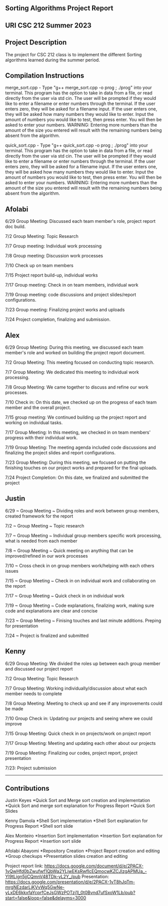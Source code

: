 Sorting Algorithms Project Report
--------
URI CSC 212 Summer 2023 
-----------


Project Description
-----------
The project for CSC 212 class is to implement the different Sorting algorithms learned during the summer period. 

Compilation Instructions
-----------
merge_sort.cpp - Type "g++ merge_sort.cpp -o prog ; ./prog" into your terminal. This program has the option to take in data from a file, or read directly from the user via std cin. The user will be prompted if they would like to enter a filename or enter numbers through the terminal. If the user enters zero, they will be asked for a filename input. If the user enters one, they will be asked how many numbers they would like to enter. Input the amount of numbers you would like to test, then press enter. You will then be asked to enter your numbers. WARNING: Entering more numbers than the amount of the size you entered will result with the remaining numbers being absent from the algorithm. 

quick_sort.cpp - Type "g++ quick_sort.cpp -o prog ; ./prog" into your terminal. This program has the option to take in data from a file, or read directly from the user via std cin. The user will be prompted if they would like to enter a filename or enter numbers through the terminal. If the user enters zero, they will be asked for a filename input. If the user enters one, they will be asked how many numbers they would like to enter. Input the amount of numbers you would like to test, then press enter. You will then be asked to enter your numbers. WARNING: Entering more numbers than the amount of the size you entered will result with the remaining numbers being absent from the algorithm. 

Afolabi
--------
6/29 Group Meeting: Discussed each team member's role, project report doc build.

7/2  Group Meeting: Topic Research 

7/7  Group meeting: Individual work processing

7/8  Group meeting: Discussion work processes

7/10 Check up on team members

7/15  Project report build-up, individual works

7/17 Group meeting: Check in on team members, individual work

7/19 Group meeting: code discussions and project slides/report configurations.

7/23 Group meeting: Finalizing project works and uploads

7/24 Project completion, finalizing and submission.

Alex
------
6/29 Group Meeting:  During this meeting, we discussed each team member's role and worked on building the project report document.

7/2  Group Meeting: This meeting focused on conducting topic research.

7/7  Group Meeting: We dedicated this meeting to individual work processing.

7/8  Group Meeting: We came together to discuss and refine our work processes.

7/10 Check in: On this date, we checked up on the progress of each team member and the overall project.

7/15 group meeting: We continued building up the project report and working on individual tasks.

7/17 Group Meeting: In this meeting, we checked in on team members' progress with their individual work.

7/19 Group Meeting: The meeting agenda included code discussions and finalizing the project slides and report configurations.

7/23 Group Meeting: During this meeting, we focused on putting the finishing touches on our project works and prepared for the final uploads.

7/24 Project Completion: On this date, we finalized and submitted the project


Justin
------
6/29 ~ Group Meeting ~ Dividing roles and work between group members, created framework for the report

7/2 ~ Group Meeting ~ Topic research

7/7 ~ Group Meeting ~ Individual group members specific work processing, what is needed from each member

7/8 ~ Group Meeting ~ Quick meeting on anything that can be improved/refined in our work processes

7/10 ~ Cross check in on group members work/helping with each others issues

7/15 ~ Group Meeting ~ Check in on individual work and collaborating on the report

7/17 ~ Group Meeting ~ Quick check in on individual work

7/19 ~ Group Meeting ~ Code explanations, finalizing work, making sure code and explanations are clear and concise

7/23 ~ Group Meeting ~ Finising touches and last minute additions. Preping for presentation

7/24 ~ Project is finalized and submitted

Kenny
------
6/29 Group Meeting: We divided the roles up between each group member and discussed our project report

7/2  Group Meeting: Topic Research 

7/7  Group Meeting: Working individually/discussion about what each member needs to complete

7/8  Group Meeting: Meeting to check up and see if any improvements could be made

7/10 Group Check in: Updating our projects and seeing where we could improve

7/15 Group Meeting: Quick check in on projects/work on project report

7/17 Group Meeting: Meeting and updating each other about our projects

7/19 Group Meeting: Finalizing our codes, project report, project presentation

7/23: Project submission


--------------------------------------------------------------------------

Contributions
-------------
Justin Keyes 
*Quick Sort and Merge sort creation and implementation
 *Quick Sort and merge sort explanation for Progress Report
 *Quick Sort Slides

Kenny Damola
 *Shell Sort implementation
 *Shell Sort explanation for Progress Report
 *Shell sort slide

Alex Monteiro 
 *Insertion Sort implementation
 *Insertion Sort explanation for Progress Report
 *Insertion sort slide

Afolabi Abayomi
 *Repository Creation
 *Project Report creation and editing
*Group checkups
 *Presentation slides creation and editing

Project report link: https://docs.google.com/document/d/e/2PACX-1vQwHfd0bZwufwf1QbWa2YLjwEKsRwfIcEQmocwKZCJlzgAPMUa_-Yl9tLign5jjCQmnV48TDk-yL2Y_/pub
Presentation: https://docs.google.com/presentation/d/e/2PACX-1vT8hJqTm-mrgNEzdarLjKVvWq5GwNe-yLxDE6kkxfaYcprfCeJsGWzPOTzj1l_0t0Bvnd7ufSxoW1Lb/pub?start=false&loop=false&delayms=3000


